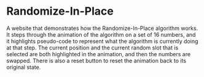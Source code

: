 # Randomize-In-Place
A website that demonstrates how the Randomize-In-Place algorithm works.
It steps through the animation of the algorithm on a set of 16 numbers, and it highlights pseudo-code to represent what the algorithm is currently doing at that step. The current position and the current random slot that is selected are both highlighted in the animation, and then the numbers are swapped. There is also a reset button to reset the animation back to its original state. 
